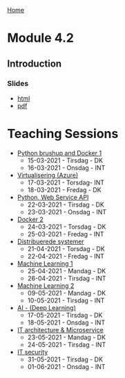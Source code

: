 [Home](../README.md)
# Module 4.2

## Introduction

### Slides
- [html]()
- [pdf]()

# Teaching Sessions

- [Python brushup and Docker 1](./01-Python-brushup_and_Docker_1/PythonBrushupAndDocker-1.md)
    - 15-03-2021 - Tirsdag - DK
    - 16-03-2021 - Onsdag - INT
- [Virtualisering (Azure)](./02-Virtualisering/Virtualisering.md)
    - 17-03-2021 - Torsdag- INT
    - 18-03-2021 - Fredag - DK
- [Python, Web Service API](./03-Python_WebService_API/Python-WebService-API.md)
    - 22-03-2021 - Tirsdag - DK
    - 23-03-2021 - Onsdag - INT
- [Docker 2](./04-Docker_2/Docker-2.md)
    - 24-03-2021 - Torsdag - DK
    - 25-03-2021 - Fredag - INT
- [Distribuerede systemer](./05-Distribuerede_systemer/DistribueredeSystemer.md)
    - 21-04-2021 - Torsdag - DK
    - 22-04-2021 - Fredag - INT
- [Machine Learning 1](./06-Machine_Learning_1/MachineLearning-1.md)
    - 25-04-2021 - Mandag - DK
    - 26-04-2021 - Tirsdag - INT
- [Machine Learning 2](./07-Machine_Learning_2/MachineLearning-2.md)
    - 09-05-2021 - Mandag - DK
    - 10-05-2021 - Tirsdag - INT
- [AI - (Deep Learning)](./08-AI_DeepLearning/AI-DeepLearning.md)
    - 17-05-2021 - Tirsdag - DK
    - 18-05-2021 - Onsdag - INT
- [IT architecture & Microservice](./09-IT_architecture_Microservice/IT-architecture-Microservices.md)
    - 23-05-2021 - Mandag - DK
    - 24-05-2021 - Tirsdag - INT
- [IT security](./10-IT_security/IT-security.md)
    - 31-05-2021 - Tirsdag - DK
    - 01-06-2021 - Onsdag - INT
